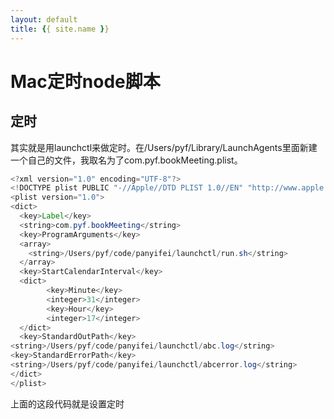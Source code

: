 ```yaml
---
layout: default
title: {{ site.name }}
---
```

# Mac定时node脚本
## 定时
其实就是用launchctl来做定时。在/Users/pyf/Library/LaunchAgents里面新建一个自己的文件，我取名为了com.pyf.bookMeeting.plist。

```java
<?xml version="1.0" encoding="UTF-8"?>
<!DOCTYPE plist PUBLIC "-//Apple//DTD PLIST 1.0//EN" "http://www.apple.com/DTDs/PropertyList-1.0.dtd">
<plist version="1.0">
<dict>
  <key>Label</key>
  <string>com.pyf.bookMeeting</string>
  <key>ProgramArguments</key>
  <array>
    <string>/Users/pyf/code/panyifei/launchctl/run.sh</string>
  </array>
  <key>StartCalendarInterval</key>
  <dict>
        <key>Minute</key>
        <integer>31</integer>
        <key>Hour</key>
        <integer>17</integer>
  </dict>
  <key>StandardOutPath</key>
<string>/Users/pyf/code/panyifei/launchctl/abc.log</string>
<key>StandardErrorPath</key>
<string>/Users/pyf/code/panyifei/launchctl/abcerror.log</string>
</dict>
</plist>
```

上面的这段代码就是设置定时
